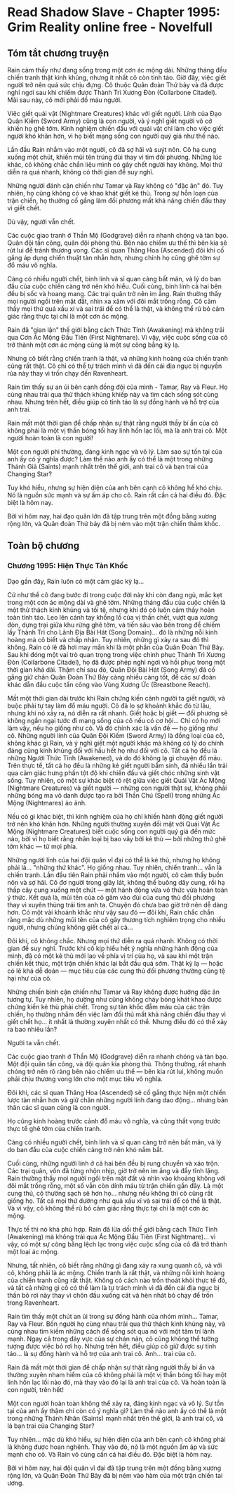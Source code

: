 # Read Shadow Slave - Chapter 1995: Grim Reality online free - Novelfull

## Tóm tắt chương truyện

Rain cảm thấy như đang sống trong một cơn ác mộng dài. Những tháng đầu chiến tranh thật kinh khủng, nhưng ít nhất cô còn tỉnh táo. Giờ đây, việc giết người trở nên quá sức chịu đựng. Cô thuộc Quân đoàn Thứ bảy và đã được nghỉ ngơi sau khi chiếm được Thành Trì Xương Đòn (Collarbone Citadel). Mãi sau này, cô mới phải đổ máu người.

Việc giết quái vật (Nightmare Creatures) khác với giết người. Lính của Đạo Quân Kiếm (Sword Army) cũng là con người, và ý nghĩ giết người vô cớ khiến họ ghê tởm. Kinh nghiệm chiến đấu với quái vật chỉ làm cho việc giết người khó khăn hơn, vì họ biết mạng sống con người quý giá như thế nào.

Lần đầu Rain nhắm vào một người, cô đã sợ hãi và suýt nôn. Cô hạ cung xuống một chút, khiến mũi tên trúng đùi thay vì tim đối phương. Những lúc khác, cô không chắc chắn liệu mình có gây chết người hay không. Mọi thứ diễn ra quá nhanh, không có thời gian để suy nghĩ.

Những người đánh cận chiến như Tamar và Ray không có "đặc ân" đó. Tuy nhiên, họ cũng không có vẻ khao khát giết kẻ thù. Trong sự hỗn loạn của trận chiến, họ thường cố gắng làm đối phương mất khả năng chiến đấu thay vì giết chết.

Dù vậy, người vẫn chết.

Các cuộc giao tranh ở Thần Mộ (Godgrave) diễn ra nhanh chóng và tàn bạo. Quân đội tấn công, quân đội phòng thủ. Bên nào chiếm ưu thế thì bên kia sẽ rút lui để tránh thương vong. Các sĩ quan Thăng Hoa (Ascended) đôi khi cố gắng áp dụng chiến thuật tàn nhẫn hơn, nhưng chính họ cũng ghê tởm sự đổ máu vô nghĩa.

Càng có nhiều người chết, binh lính và sĩ quan càng bất mãn, và lý do ban đầu của cuộc chiến càng trở nên khó hiểu. Cuối cùng, binh lính cả hai bên đều bị sốc và hoang mang. Các trại quân trở nên im ắng. Rain thường thấy mọi người ngồi trên mặt đất, nhìn xa xăm với đôi mắt trống rỗng. Cô cảm thấy mọi thứ quá xấu xí và sai trái để có thể là thật, và không thể rũ bỏ cảm giác rằng thực tại chỉ là một cơn ác mộng.

Rain đã "gian lận" thế giới bằng cách Thức Tỉnh (Awakening) mà không trải qua Cơn Ác Mộng Đầu Tiên (First Nightmare). Vì vậy, việc cuộc sống của cô trở thành một cơn ác mộng cũng là một sự công bằng kỳ lạ.

Nhưng cô biết rằng chiến tranh là thật, và những kinh hoàng của chiến tranh cũng rất thật. Cô chỉ có thể tự trách mình vì đã đến cái địa ngục bị nguyền rủa này thay vì trốn chạy đến Ravenheart.

Rain tìm thấy sự an ủi bên cạnh đồng đội của mình - Tamar, Ray và Fleur. Họ cùng nhau trải qua thử thách khủng khiếp này và tìm cách sống sót cùng nhau. Nhưng trên hết, điều giúp cô tỉnh táo là sự đồng hành và hỗ trợ của anh trai.

Rain mất một thời gian để chấp nhận sự thật rằng người thầy bí ẩn của cô không phải là một vị thần bóng tối hay linh hồn lạc lối, mà là anh trai cô. Một người hoàn toàn là con người!

Một con người phi thường, đáng kinh ngạc và vô lý. Làm sao sự tồn tại của anh ấy có ý nghĩa được? Làm thế nào anh ấy có thể là một trong những Thánh Giả (Saints) mạnh nhất trên thế giới, anh trai cô và bạn trai của Changing Star?

Tuy khó hiểu, nhưng sự hiện diện của anh bên cạnh cô không hề khó chịu. Nó là nguồn sức mạnh và sự ấm áp cho cô. Rain rất cần cả hai điều đó. Đặc biệt là hôm nay.

Bởi vì hôm nay, hai đạo quân lớn đã tập trung trên một đồng bằng xương rộng lớn, và Quân đoàn Thứ bảy đã bị ném vào một trận chiến thảm khốc.

## Toàn bộ chương

### Chương 1995: Hiện Thực Tàn Khốc

Dạo gần đây, Rain luôn có một cảm giác kỳ lạ...

Cứ như thể cô đang bước đi trong cuộc đời này khi còn đang ngủ, mắc kẹt trong một cơn ác mộng dài và ghê tởm. Những tháng đầu của cuộc chiến là một thử thách kinh khủng và tồi tệ, nhưng khi đó cô luôn cảm thấy hoàn toàn tỉnh táo. Leo lên cánh tay khổng lồ của vị thần chết, vượt qua xương đòn, dựng trại giữa khu rừng ghê tởm, và tiến sâu vào bên trong để chiếm lấy Thành Trì cho Lãnh Địa Bài Hát (Song Domain)... đó là những nỗi kinh hoàng mà cô biết và chấp nhận. Tuy nhiên, những gì xảy ra sau đó thì không. Rain có lẽ đã hơi may mắn khi là một phần của Quân Đoàn Thứ Bảy. Sau khi đóng một vai trò quan trọng trong việc chinh phục Thành Trì Xương Đòn (Collarbone Citadel), họ đã được phép nghỉ ngơi và hồi phục trong một thời gian khá dài. Thậm chí sau đó, Quân Đội Bài Hát (Song Army) đã cố gắng giữ chân Quân Đoàn Thứ Bảy càng nhiều càng tốt, để các sư đoàn khác dẫn đầu cuộc tấn công vào Vùng Xương Ức (Breastbone Reach).

Mất một thời gian dài trước khi Rain chứng kiến cảnh người ta giết người, và buộc phải tự tay làm đổ máu người. Cô đã lo sợ khoảnh khắc đó từ lâu, nhưng khi nó xảy ra, nó diễn ra rất nhanh. Giết hoặc bị giết — đối phương sẽ không ngần ngại tước đi mạng sống của cô nếu có cơ hội... Chỉ có họ mới làm vậy, nếu họ giống như cô. Và đó chính xác là vấn đề — họ giống như cô. Những người lính của Quân Đội Kiếm (Sword Army) là đồng loại của cô, không khác gì Rain, và ý nghĩ giết một người khác mà không có lý do chính đáng cũng kinh khủng đối với hầu hết họ như đối với cô. Tất cả họ đều là những Người Thức Tỉnh (Awakened), và do đó không lạ gì chuyện đổ máu. Trên thực tế, tất cả họ đều là những kẻ giết người bẩm sinh, đã nhiều lần trải qua cảm giác hưng phấn tột độ khi chiến đấu và giết chóc những sinh vật sống. Tuy nhiên, có một sự khác biệt rõ rệt giữa việc giết Quái Vật Ác Mộng (Nightmare Creatures) và giết người — những con người thật sự, không phải những bóng ma vô danh được tạo ra bởi Thần Chú (Spell) trong những Ác Mộng (Nightmares) ảo ảnh.

Nếu có gì khác biệt, thì kinh nghiệm của họ chỉ khiến hành động giết người trở nên khó khăn hơn. Những người thường xuyên đối mặt với Quái Vật Ác Mộng (Nightmare Creatures) biết cuộc sống con người quý giá đến mức nào, bởi vì họ biết rằng nhân loại bị bao vây bởi kẻ thù — bởi những thứ ghê tởm khác — từ mọi phía.

Những người lính của hai đội quân vĩ đại có thể là kẻ thù, nhưng họ không phải là... "những thứ khác". Họ giống nhau. Tuy nhiên, chiến tranh... vẫn là chiến tranh. Lần đầu tiên Rain phải nhắm vào một người, cô cảm thấy buồn nôn và sợ hãi. Cô đơ người trong giây lát, không thể buông dây cung, rồi hạ thấp cây cung xuống một chút — một hành động vừa vô thức vừa hoàn toàn ý thức. Kết quả là, mũi tên của cô găm vào đùi của cung thủ đối phương thay vì xuyên thủng trái tim anh ta. Chuyện đó chưa bao giờ trở nên dễ dàng hơn. Có một vài khoảnh khắc như vậy sau đó — đôi khi, Rain chắc chắn rằng mặc dù những mũi tên của cô gây thương tích nghiêm trọng cho nhiều người, nhưng chúng không giết chết ai cả...

Đôi khi, cô không chắc. Nhưng mọi thứ diễn ra quá nhanh. Không có thời gian để suy nghĩ. Trước khi cô kịp hiểu hết ý nghĩa những hành động của mình, đã có một kẻ thù mới lao về phía vị trí của họ, và sau khi một trận chiến kết thúc, một trận chiến khác lại bắt đầu quá sớm. Thật kỳ lạ — hoặc có lẽ khá dễ đoán — mục tiêu của các cung thủ đối phương thường cũng tệ hại như của cô.

Những chiến binh cận chiến như Tamar và Ray không được hưởng đặc ân tương tự. Tuy nhiên, họ dường như cũng không cháy bỏng khát khao được chứng kiến kẻ thù phải chết. Trong sự tàn khốc đẫm máu của các trận chiến, họ thường nhắm đến việc làm đối thủ mất khả năng chiến đấu thay vì giết chết họ... ít nhất là thường xuyên nhất có thể. Nhưng điều đó có thể xảy ra bao nhiêu lần?

Người ta vẫn chết.

Các cuộc giao tranh ở Thần Mộ (Godgrave) diễn ra nhanh chóng và tàn bạo. Một đội quân tấn công, và đội quân kia phòng thủ. Thông thường, rất nhanh chóng trở nên rõ ràng bên nào chiếm ưu thế — bên kia rút lui, không muốn phải chịu thương vong lớn cho một mục tiêu vô nghĩa.

Đôi khi, các sĩ quan Thăng Hoa (Ascended) sẽ cố gắng thực hiện một chiến lược tàn nhẫn hơn và giữ chân những người lính đang dao động... nhưng bản thân các sĩ quan cũng là con người.

Họ cũng kinh hoàng trước cảnh đổ máu vô nghĩa, và cũng thất vọng trước thực tế ghê tởm của chiến tranh.

Càng có nhiều người chết, binh lính và sĩ quan càng trở nên bất mãn, và lý do ban đầu của cuộc chiến càng trở nên khó nắm bắt.

Cuối cùng, những người lính ở cả hai bên đều bị rung chuyển và xáo trộn. Các trại quân, vốn đã từng nhộn nhịp, giờ trở nên im ắng và đầy tĩnh lặng. Rain thường thấy mọi người ngồi trên mặt đất và nhìn vào khoảng không với đôi mắt trống rỗng, một số vẫn còn dính máu từ trận chiến gần đây. Là một cung thủ, cô thường sạch sẽ hơn họ... nhưng nếu không thì cô cũng rất giống họ. Tất cả mọi thứ dường như quá xấu xí và sai trái để có thể là thật. Và vì vậy, cô không thể rũ bỏ cảm giác rằng thực tại chỉ là một cơn ác mộng.

Thực tế thì nó khá phù hợp. Rain đã lừa dối thế giới bằng cách Thức Tỉnh (Awakening) mà không trải qua Ác Mộng Đầu Tiên (First Nightmare)... vì vậy, có một sự công bằng lệch lạc trong việc cuộc sống của cô đã trở thành một loại ác mộng.

Nhưng, tất nhiên, cô biết rằng những gì đang xảy ra xung quanh cô, và với cô, không phải là ác mộng. Chiến tranh là rất thật, và những nỗi kinh hoàng của chiến tranh cũng rất thật. Không có cách nào trốn thoát khỏi thực tế đó, và tất cả những gì cô có thể làm là tự trách mình vì đã đến cái địa ngục bị thần bỏ rơi này thay vì chôn đầu xuống cát và hèn nhát bỏ chạy để trốn trong Ravenheart.

Rain tìm thấy một chút an ủi trong sự đồng hành của nhóm mình... Tamar, Ray và Fleur. Bốn người họ cùng nhau trải qua thử thách kinh khủng này, và cùng nhau tìm kiếm những cách để sống sót qua nó với một tâm trí lành mạnh. Ngay cả trong đáy vực của sự chán nản, cô cũng không thể tưởng tượng được việc bỏ rơi họ. Nhưng trên hết, điều giúp cô giữ được sự tỉnh táo... là sự đồng hành và hỗ trợ của anh trai cô. Anh... trai của cô.

Rain đã mất một thời gian để chấp nhận sự thật rằng người thầy bí ẩn và thường xuyên nham hiểm của cô không phải là một vị thần bóng tối hay một linh hồn lạc lối nào đó, mà thay vào đó lại là anh trai của cô. Và hoàn toàn là con người, trên hết!

Một con người hoàn toàn không thể xảy ra, đáng kinh ngạc và vô lý. Sự tồn tại của anh ấy thậm chí còn có ý nghĩa gì? Làm thế nào anh ấy có thể là một trong những Thánh Nhân (Saints) mạnh nhất trên thế giới, là anh trai cô, và là bạn trai của Changing Star?

Tuy nhiên... mặc dù khó hiểu, sự hiện diện của anh bên cạnh cô không phải là không được hoan nghênh. Thay vào đó, nó là một nguồn ấm áp và sức mạnh cho cô. Và Rain vô cùng cần cả hai điều đó. Đặc biệt là hôm nay.

Bởi vì hôm nay, hai đội quân vĩ đại đã tập trung trên một đồng bằng xương rộng lớn, và Quân Đoàn Thứ Bảy đã bị ném vào hàm của một trận chiến tai ương.